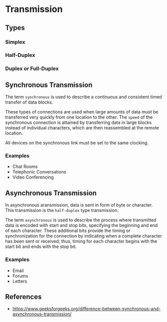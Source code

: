 # Transmission

## Types

### Simplex


### Half-Duplex


### Duplex or Full-Duplex


## Synchronous Transmission

The term `synchronous` is used to describe a continuous and consistent timed transfer of data blocks.

These types of connections are used when large amounts of data must be transferred very quickly from one location to the other. The `speed` of the synchronous connection is attained by transferring data in large blocks instead of individual characters, which are then reassembled at the remote location.

All devices on the synchronous link must be set to the same clocking.

### Examples

- Chat Rooms
- Telephonic Conversations
- Video Conferencing 

## Asynchronous Transmission

In asynchronous aransmission, data is sent in form of byte or character. This transmission is the `half-duplex` type transmission.

The term `asynchronous` is used to describe the process where transmitted data is encoded with start and stop bits, specifying the beginning and end of each character. These additional bits provide the timing or synchronization for the connection by indicating when a complete character has been sent or received; thus, timing for each character begins with the start bit and ends with the stop bit.

### Examples

- Email
- Forums
- Letters


## References

- https://www.geeksforgeeks.org/difference-between-synchronous-and-asynchronous-transmission/

